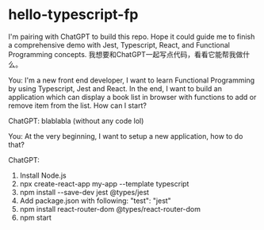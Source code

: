 # hello-typescript-fp
I'm pairing with ChatGPT to build this repo. Hope it could guide me to finish a comprehensive demo with Jest, Typescript, React, and Functional Programming concepts.
我想要和ChatGPT一起写点代码，看看它能帮我做什么。

You:
I'm a new front end developer, I want to learn Functional Programming by using Typescript, Jest and React. In the end, I want to build an application which can display a book list in browser with functions to add or remove item from the list. How can I start?

ChatGPT:
blablabla (without any code lol)

You:
At the very beginning, I want to setup a new application, how to do that?

ChatGPT:
1. Install Node.js
2. npx create-react-app my-app --template typescript
3. npm install --save-dev jest @types/jest
4. Add package.json with following: "test": "jest"
5. npm install react-router-dom @types/react-router-dom
6. npm start

